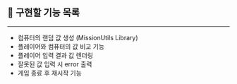 ## 📝 구현할 기능 목록
---
  + 컴퓨터의 랜덤 값 생성 (MissionUtils Library)
  + 플레이어와 컴퓨터의 값 비교 기능
  + 플레이어 입력 결과 값 렌더링
  + 잘못된 값 입력 시 error 출력
  + 게임 종료 후 재시작 기능